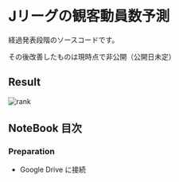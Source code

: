 # Jリーグの観客動員数予測

経過発表段階のソースコードです。

その後改善したものは現時点で非公開（公開日未定）

## Result

![rank](https://user-images.githubusercontent.com/73447865/134067951-85b3b19f-e327-4fdf-853a-00ee5bbbf7d1.png)

## NoteBook 目次

### Preparation

- Google Drive に接続
